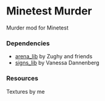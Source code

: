 # Minetest Murder

Murder mod for Minetest

### Dependencies
* [arena_lib](https://gitlab.com/zughy-friends-minetest/arena_lib/) by Zughy and friends
* [signs_lib](https://gitlab.com/VanessaE/signs_lib) by Vanessa Dannenberg


### Resources
Textures by me